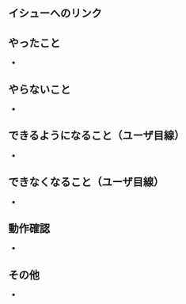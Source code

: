 ## イシューへのリンク

<!-- イシューをクローズする場合はここでなく一番冒頭でClose #123 などとする -->

## やったこと

<!-- このプルリクで何をしたのか？ -->
- 

## やらないこと

<!-- このプルリクでやらないことは何か？（あれば。無いなら「無し」でOK）（やらない場合は、いつやるのかを明記する。） -->
- 

## できるようになること（ユーザ目線）

<!-- 何ができるようになるのか？（あれば。無いなら「無し」でOK） -->
- 

## できなくなること（ユーザ目線）

<!-- 何ができなくなるのか？（あれば。無いなら「無し」でOK） -->
- 

## 動作確認

<!-- どのような動作確認を行ったのか？　結果はどうか？ -->
- 

## その他

<!-- レビュワーへの参考情報（実装上の懸念点や注意点などあれば記載） -->
- 
